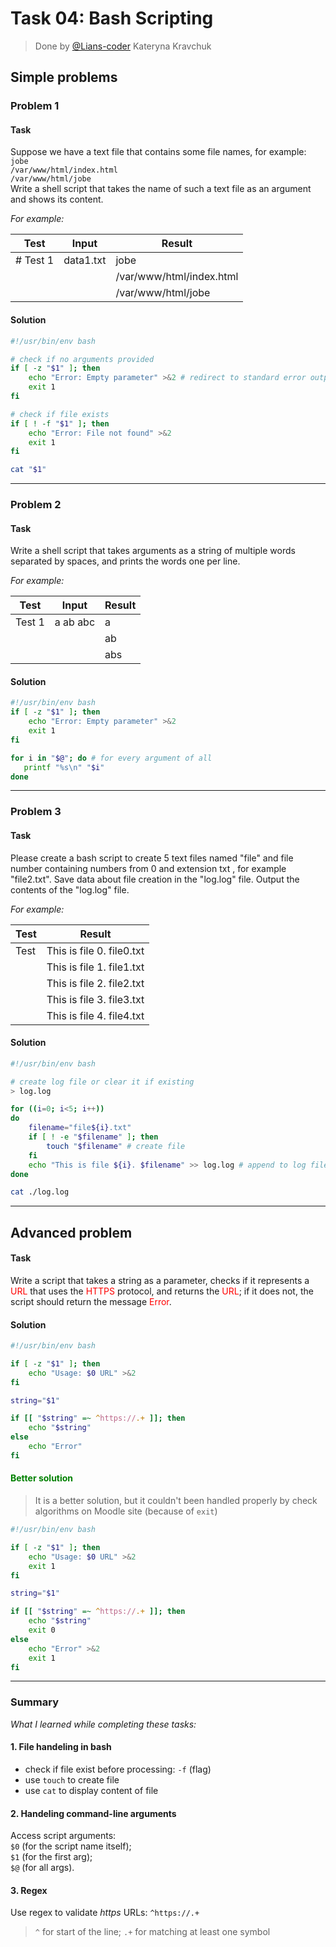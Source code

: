 # Task 04: Bash Scripting

>Done by [@Lians-coder](https://github.com/Lians-coder) Kateryna Kravchuk

## Simple problems

### Problem 1

#### Task

Suppose we have a text file that contains some file names, for example:  
`jobe  `  
`/var/www/html/index.html`  
`/var/www/html/jobe`  
Write a shell script that takes the name of such a text file as an argument and shows its content.  

*For example:*  

| Test | Input | Result |
| --- | --- | --- |
| \# Test 1 | data1.txt | jobe  |
|  |  | /var/www/html/index.html | 
| | | /var/www/html/jobe |

#### Solution  

```bash
#!/usr/bin/env bash

# check if no arguments provided
if [ -z "$1" ]; then
    echo "Error: Empty parameter" >&2 # redirect to standard error output 
    exit 1
fi

# check if file exists
if [ ! -f "$1" ]; then
    echo "Error: File not found" >&2
    exit 1
fi

cat "$1"

```  

---

### Problem 2

#### Task

Write a shell script that takes arguments as a string of multiple words separated by spaces, and prints the words one per line.  

*For example:*  

| Test | Input | Result |
| --- | --- | --- |
| Test 1 | a ab abc | a |
| | | ab |
| | | abs |

#### Solution

```bash
#!/usr/bin/env bash
if [ -z "$1" ]; then
    echo "Error: Empty parameter" >&2
    exit 1
fi

for i in "$@"; do # for every argument of all
   printf "%s\n" "$i"
done

```

---

### Problem 3

#### Task

Please create a bash script to create 5 text files named "file" and file number containing numbers from 0 and extension txt , for example "file2.txt". Save data about file creation in the "log.log" file. Output the contents of the "log.log" file.  

*For example:*  

| Test | Result |
| --- | --- |
| Test | This is file 0. file0.txt |
| | This is file 1. file1.txt |
| | This is file 2. file2.txt |
| | This is file 3. file3.txt |
| | This is file 4. file4.txt |

#### Solution

```bash
#!/usr/bin/env bash

# create log file or clear it if existing
> log.log

for ((i=0; i<5; i++)) 
do
    filename="file${i}.txt"
    if [ ! -e "$filename" ]; then
        touch "$filename" # create file
    fi
    echo "This is file ${i}. $filename" >> log.log # append to log file
done

cat ./log.log

```

---

## Advanced problem

#### Task

Write a script that takes a string as a parameter, checks if it represents a  <span style="color: red">URL</span> that uses the <span style="color: red">HTTPS</span> protocol, and returns the  <span style="color: red">URL</span>; if it does not, the script should return the message  <span style="color: red">Error</span>.  

#### Solution

```bash
#!/usr/bin/env bash

if [ -z "$1" ]; then
    echo "Usage: $0 URL" >&2
fi

string="$1"

if [[ "$string" =~ ^https://.+ ]]; then
    echo "$string"
else
    echo "Error"
fi

```  

#### <span style="color: green"> Better solution </span>

> It is a better solution, but it couldn't been handled properly by check algorithms on Moodle site (because of `exit`)  

```bash
#!/usr/bin/env bash

if [ -z "$1" ]; then
    echo "Usage: $0 URL" >&2
    exit 1
fi

string="$1"

if [[ "$string" =~ ^https://.+ ]]; then
    echo "$string"
    exit 0
else
    echo "Error" >&2
    exit 1
fi

```

---

### Summary  

*What I learned while completing these tasks:*  

#### 1. File handeling in **bash**

- check if file exist before processing: `-f` (flag)  
- use `touch` to create file  
- use `cat` to display content of file  

#### 2. Handeling command-line arguments

Access script arguments:  
`$0` (for the script name itself);  
`$1` (for the first arg);  
`$@` (for all args).  

#### 3. Regex

Use regex to validate *https* URLs: `^https://.+`  
> `^` for start of the line; `.+` for matching at least one symbol  
